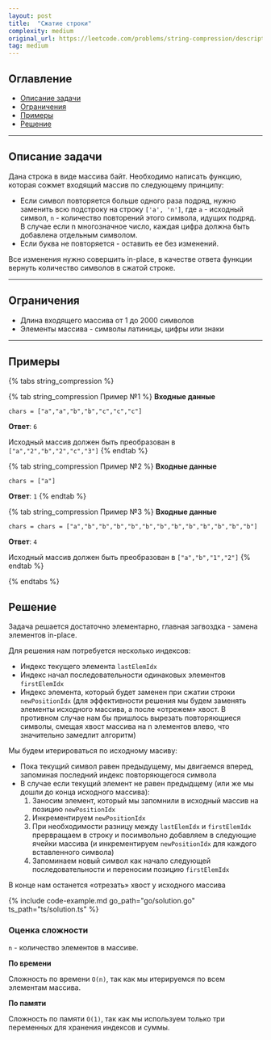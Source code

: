 ```yaml
---
layout: post
title:  "Сжатие строки"
complexity: medium
original_url: https://leetcode.com/problems/string-compression/description/
tag: medium
---
```


## Оглавление

- [Описание задачи](#описание-задачи)
- [Ограничения](#ограничения)
- [Примеры](#примеры)
- [Решение](#решение)

---

## Описание задачи

Дана строка в виде массива байт. Необходимо написать функцию, которая сожмет входящий массив по следующему принципу:
- Если символ повторяется больше одного раза подряд, нужно заменить всю подстроку на строку `['a', 'n']`, где `a` - исходный символ, `n` - количество повторений этого символа, идущих подряд. В случае если n многозначное число, каждая цифра должна быть добавлена отдельным символом.
- Если буква не повторяется - оставить ее без изменений.

Все изменения нужно совершить in-place, в качестве ответа функции вернуть количество символов в сжатой строке.

---

## Ограничения

- Длина входящего массива от 1 до 2000 символов
- Элементы массива - символы латиницы, цифры или знаки

---

## Примеры

{% tabs string_compression %}

{% tab string_compression Пример №1 %}
**Входные данные**

```
chars = ["a","a","b","b","c","c","c"]
```

**Ответ**: `6`

Исходный массив должен быть преобразован в `["a","2","b","2","c","3"]` 
{% endtab %}

{% tab string_compression Пример №2 %}
**Входные данные**

```
chars = ["a"]
```

**Ответ**: `1`
{% endtab %}

{% tab string_compression Пример №3 %}
**Входные данные**

```
chars = chars = ["a","b","b","b","b","b","b","b","b","b","b","b","b"]
```

**Ответ**: `4`

Исходный массив должен быть преобразован в `["a","b","1","2"]`
{% endtab %}

{% endtabs %}

## Решение

Задача решается достаточно элементарно, главная загвоздка - замена элементов in-place.

Для решения нам потребуется несколько индексов:
- Индекс текущего элемента `lastElemIdx`
- Индекс начал последовательности одинаковых элементов `firstElemIdx`
- Индекс элемента, который будет заменен при сжатии строки `newPositionIdx` (для эффективности решения мы будем заменять элементы исходного массива, а после «отрежем» хвост. В противном случае нам бы пришлось вырезать повторяющиеся символы, смещая хвост массива на n элементов влево, что значительно замедлит алгоритм)

Мы будем итерироваться по исходному масиву:
- Пока текущий символ равен предыдущему, мы двигаемся вперед, запоминая последний индекс повторяющегося символа
- В случае если текущий элемент не равен предыдщему (или же мы дошли до конца исходного массива):
  1. Заносим элемент, который мы запомнили в исходный массив на позицию `newPositionIdx`
  2. Инкрементируем `newPositionIdx`
  3. При необходимости разницу между `lastElemIdx` и `firstElemIdx` прервращаем в строку и посимвольно добавляем в следующие ячейки массива (и инкрементируем `newPositionIdx` для каждого вставленного символа)
  4. Запоминаем новый символ как начало следующей последовательности и переносим позицию `firstElemIdx`

В конце нам останется «отрезать» хвост у исходного массива

{% include code-example.md go_path="go/solution.go" ts_path="ts/solution.ts" %}

### Оценка сложности

`n` - количество элементов в массиве.

**По времени**

Сложность по времени `O(n)`, так как мы итерируемся по всем элементам массива.

**По памяти**

Сложность по памяти `O(1)`, так как мы используем только три переменных для хранения индексов и суммы.
